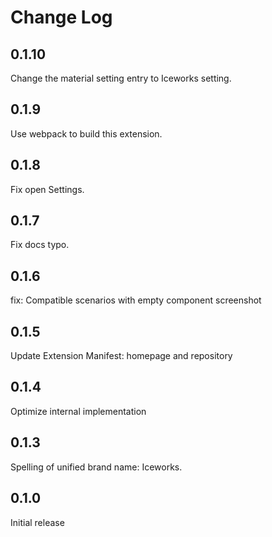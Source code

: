# Change Log

## 0.1.10

Change the material setting entry to Iceworks setting. 

## 0.1.9

Use webpack to build this extension.

## 0.1.8

Fix open Settings.

## 0.1.7

Fix docs typo.

## 0.1.6

fix: Compatible scenarios with empty component screenshot

## 0.1.5

Update Extension Manifest: homepage and repository

## 0.1.4

Optimize internal implementation

## 0.1.3

Spelling of unified brand name: Iceworks.

## 0.1.0

Initial release

